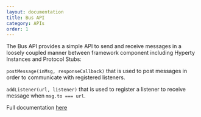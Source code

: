 ```yaml
---
layout: documentation
title: Bus API
category: APIs
order: 1
---
```


The Bus API provides a simple API to send and receive messages in a loosely coupled manner between framework component including Hyperty Instances and Protocol Stubs:

`postMessage(inMsg, responseCallback)` that is used to post messages in order to communicate with registered listeners.

`addListener(url, listener)` that is used to register a listener to receive message when `msg.to === url`.

Full documentation [here](https://doc.esdoc.org/github.com/reTHINK-project/dev-runtime-core/class/src/bus/Bus.js~Bus.html)
